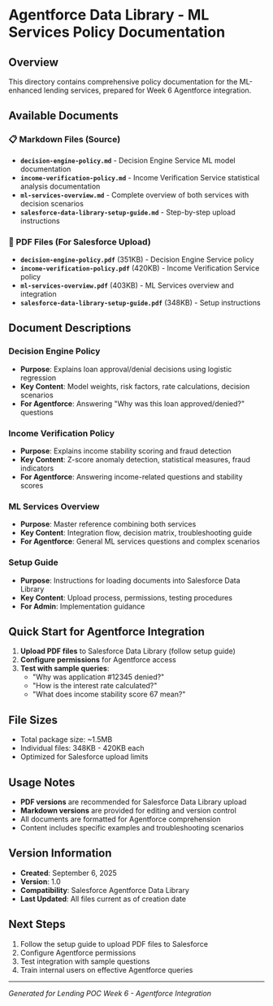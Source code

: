# Agentforce Data Library - ML Services Policy Documentation

## Overview
This directory contains comprehensive policy documentation for the ML-enhanced lending services, prepared for Week 6 Agentforce integration.

## Available Documents

### 📋 Markdown Files (Source)
- **`decision-engine-policy.md`** - Decision Engine Service ML model documentation
- **`income-verification-policy.md`** - Income Verification Service statistical analysis documentation  
- **`ml-services-overview.md`** - Complete overview of both services with decision scenarios
- **`salesforce-data-library-setup-guide.md`** - Step-by-step upload instructions

### 📄 PDF Files (For Salesforce Upload)
- **`decision-engine-policy.pdf`** (351KB) - Decision Engine Service policy
- **`income-verification-policy.pdf`** (420KB) - Income Verification Service policy
- **`ml-services-overview.pdf`** (403KB) - ML Services overview and integration
- **`salesforce-data-library-setup-guide.pdf`** (348KB) - Setup instructions

## Document Descriptions

### Decision Engine Policy
- **Purpose**: Explains loan approval/denial decisions using logistic regression
- **Key Content**: Model weights, risk factors, rate calculations, decision scenarios
- **For Agentforce**: Answering "Why was this loan approved/denied?" questions

### Income Verification Policy  
- **Purpose**: Explains income stability scoring and fraud detection
- **Key Content**: Z-score anomaly detection, statistical measures, fraud indicators
- **For Agentforce**: Answering income-related questions and stability scores

### ML Services Overview
- **Purpose**: Master reference combining both services
- **Key Content**: Integration flow, decision matrix, troubleshooting guide
- **For Agentforce**: General ML services questions and complex scenarios

### Setup Guide
- **Purpose**: Instructions for loading documents into Salesforce Data Library
- **Key Content**: Upload process, permissions, testing procedures
- **For Admin**: Implementation guidance

## Quick Start for Agentforce Integration

1. **Upload PDF files** to Salesforce Data Library (follow setup guide)
2. **Configure permissions** for Agentforce access
3. **Test with sample queries**:
   - "Why was application #12345 denied?"
   - "How is the interest rate calculated?"
   - "What does income stability score 67 mean?"

## File Sizes
- Total package size: ~1.5MB
- Individual files: 348KB - 420KB each
- Optimized for Salesforce upload limits

## Usage Notes
- **PDF versions** are recommended for Salesforce Data Library upload
- **Markdown versions** are provided for editing and version control
- All documents are formatted for Agentforce comprehension
- Content includes specific examples and troubleshooting scenarios

## Version Information
- **Created**: September 6, 2025
- **Version**: 1.0
- **Compatibility**: Salesforce Agentforce Data Library
- **Last Updated**: All files current as of creation date

## Next Steps
1. Follow the setup guide to upload PDF files to Salesforce
2. Configure Agentforce permissions 
3. Test integration with sample questions
4. Train internal users on effective Agentforce queries

---
*Generated for Lending POC Week 6 - Agentforce Integration*